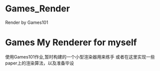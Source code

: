 # Games_Render
Render by Games101

# Games My Renderer for myself
使用Games101作业,暂时构建的一个小型渲染器用来练手
或者在这里实现一些paper上的渲染算法，以及准备毕设